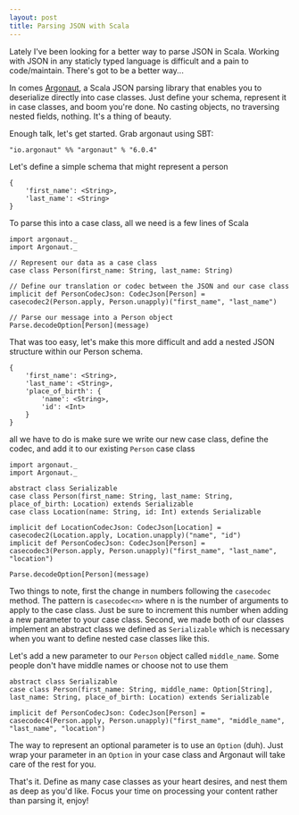 ```yaml
---
layout: post
title: Parsing JSON with Scala
---
```


Lately I've been looking for a better way to parse JSON in Scala. Working with JSON in any staticly typed language is difficult and a pain to code/maintain. There's got to be a better way...

In comes [Argonaut](http://argonaut.io/), a Scala JSON parsing library that enables you to deserialize directly into case classes. Just define your schema, represent it in case classes, and boom you're done. No casting objects, no traversing nested fields, nothing. It's a thing of beauty.

Enough talk, let's get started. Grab argonaut using SBT:

```
"io.argonaut" %% "argonaut" % "6.0.4"
```

Let's define a simple schema that might represent a person

```
{
    'first_name': <String>,
    'last_name': <String>
}
```

To parse this into a case class, all we need is a few lines of Scala

```
import argonaut._
import Argonaut._

// Represent our data as a case class
case class Person(first_name: String, last_name: String)

// Define our translation or codec between the JSON and our case class
implicit def PersonCodecJson: CodecJson[Person] = casecodec2(Person.apply, Person.unapply)("first_name", "last_name")

// Parse our message into a Person object
Parse.decodeOption[Person](message)
```

That was too easy, let's make this more difficult and add a nested JSON structure within our Person schema.

```
{
    'first_name': <String>,
    'last_name': <String>,
    'place_of_birth': {
        'name': <String>,
        'id': <Int>
    }
}
```

all we have to do is make sure we write our new case class, define the codec, and add it to our existing `Person` case class

```
import argonaut._
import Argonaut._

abstract class Serializable
case class Person(first_name: String, last_name: String, place_of_birth: Location) extends Serializable
case class Location(name: String, id: Int) extends Serializable

implicit def LocationCodecJson: CodecJson[Location] = casecodec2(Location.apply, Location.unapply)("name", "id")
implicit def PersonCodecJson: CodecJson[Person] = casecodec3(Person.apply, Person.unapply)("first_name", "last_name", "location")

Parse.decodeOption[Person](message)
```

Two things to note, first the change in numbers following the `casecodec` method. The pattern is `casecodec<n>` where n is the number of arguments to apply to the case class. Just be sure to increment this number when adding a new parameter to your case class. Second, we made both of our classes implement an abstract class we defined as `Serializable` which is necessary when you want to define nested case classes like this.

Let's add a new parameter to our `Person` object called `middle_name`. Some people don't have middle names or choose not to use them

```
abstract class Serializable
case class Person(first_name: String, middle_name: Option[String], last_name: String, place_of_birth: Location) extends Serializable

implicit def PersonCodecJson: CodecJson[Person] = casecodec4(Person.apply, Person.unapply)("first_name", "middle_name", "last_name", "location")
```

The way to represent an optional parameter is to use an `Option` (duh). Just wrap your parameter in an `Option` in your case class and Argonaut will take care of the rest for you.

That's it. Define as many case classes as your heart desires, and nest them as deep as you'd like. Focus your time on processing your content rather than parsing it, enjoy!